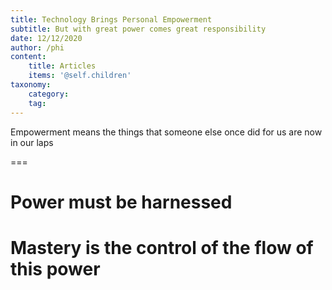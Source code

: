 ```yaml
---
title: Technology Brings Personal Empowerment
subtitle: But with great power comes great responsibility
date: 12/12/2020
author: /phi
content:
    title: Articles
    items: '@self.children'
taxonomy:
    category: 
    tag: 
---
```


Empowerment means the things that someone else once did for us are now in our laps

===

# Power must be harnessed
# Mastery is the control of the flow of this power
